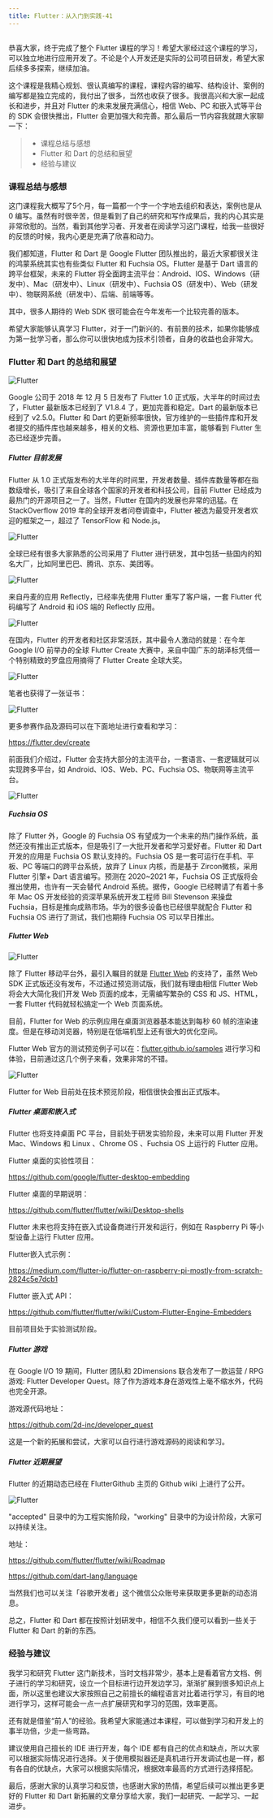 ```yaml
---
title: Flutter：从入门到实践-41
---
```

<article id="topicContainer" class="column_content"><h2 class="topic_title"></h2><div><p>恭喜大家，终于完成了整个 Flutter 课程的学习！希望大家经过这个课程的学习，可以独立地进行应用开发了。不论是个人开发还是实际的公司项目研发，希望大家后续多多探索，继续加油。</p>
<p>这个课程是我精心规划、很认真编写的课程，课程内容的编写、结构设计、案例的编写都是独立完成的，我付出了很多，当然也收获了很多。我很高兴和大家一起成长和进步，并且对 Flutter 的未来发展充满信心，相信 Web、PC 和嵌入式等平台的 SDK 会很快推出，Flutter 会更加强大和完善。那么最后一节内容我就跟大家聊一下：</p>
<blockquote>
  <ul>
  <li>课程总结与感想</li>
  <li>Flutter 和 Dart 的总结和展望</li>
  <li>经验与建议</li>
  </ul>
</blockquote>
<h3 id="">课程总结与感想</h3>
<p>这门课程我大概写了5个月，每一篇都一个字一个字地去组织和表达，案例也是从 0 编写。虽然有时很辛苦，但是看到了自己的研究和写作成果后，我的内心其实是非常欣慰的。当然，看到其他学习者、开发者在阅读学习这门课程，给我一些很好的反馈的时候，我内心更是充满了欣喜和动力。</p>
<p>我们都知道，Flutter 和 Dart 是 Google Flutter 团队推出的，最近大家都很关注的鸿蒙系统其实也有些类似 Flutter 和 Fuchsia OS。Flutter 是基于 Dart 语言的跨平台框架，未来的 Flutter 将全面跨主流平台：Android、IOS、Windows（研发中）、Mac（研发中）、Linux（研发中）、Fuchsia OS（研发中）、Web（研发中）、物联网系统（研发中）、后端、前端等等。</p>
<p>其中，很多人期待的 Web SDK 很可能会在今年发布一个比较完善的版本。</p>
<p>希望大家能够认真学习 Flutter，对于一门新兴的、有前景的技术，如果你能够成为第一批学习者，那么你可以很快地成为技术引领者，自身的收益也会非常大。</p>
<h3 id="flutterdart">Flutter 和 Dart 的总结和展望</h3>
<p><img src="https://images.gitbook.cn/d76a89d0-bf3b-11e9-bb40-bd92c8f37632" alt="Flutter" /></p>
<p>Google 公司于 2018 年 12 月 5 日发布了 Flutter 1.0 正式版，大半年的时间过去了，Flutter 最新版本已经到了 V1.8.4 了，更加完善和稳定。Dart 的最新版本已经到了 v2.5.0。Flutter 和 Dart 的更新频率很快，官方维护的一些插件库和开发者提交的插件库也越来越多，相关的文档、资源也更加丰富，能够看到 Flutter 生态已经逐步完善。</p>
<h5 id="flutter">Flutter 目前发展</h5>
<p>Flutter 从 1.0 正式版发布的大半年的时间里，开发者数量、插件库数量等都在指数级增长，吸引了来自全球各个国家的开发者和科技公司，目前 Flutter 已经成为最热门的开源项目之一了。当然，Flutter 在国内的发展也非常的迅猛。在 StackOverflow 2019 年的全球开发者问卷调查中，Flutter 被选为最受开发者欢迎的框架之一，超过了 TensorFlow 和 Node.js。</p>
<p><img src="https://images.gitbook.cn/3d309d90-bf3c-11e9-bb40-bd92c8f37632" alt="Flutter" /></p>
<p>全球已经有很多大家熟悉的公司采用了 Flutter 进行研发，其中包括一些国内的知名大厂，比如阿里巴巴、腾讯、京东、美团等。</p>
<p><img src="https://images.gitbook.cn/5ceb0580-bf3c-11e9-bb40-bd92c8f37632" alt="Flutter" /></p>
<p>来自丹麦的应用 Reflectly，已经率先使用 Flutter 重写了客户端，一套 Flutter 代码编写了 Android 和 iOS 端的 Reflectly 应用。</p>
<p><img src="https://images.gitbook.cn/8590e7c0-bf3c-11e9-bb40-bd92c8f37632" alt="Flutter" /></p>
<p>在国内，Flutter 的开发者和社区非常活跃，其中最令人激动的就是：在今年 Google I/O 前举办的全球 Flutter Create 大赛中，来自中国广东的胡泽标凭借一个特别精致的罗盘应用摘得了 Flutter Create 全球大奖。</p>
<p><img src="https://images.gitbook.cn/b0183430-bf3c-11e9-bb40-bd92c8f37632" alt="Flutter" /></p>
<p>笔者也获得了一张证书：</p>
<p><img src="https://images.gitbook.cn/f02e4d20-bf3c-11e9-bb40-bd92c8f37632" alt="Flutter" /></p>
<p>更多参赛作品及源码可以在下面地址进行查看和学习：</p>
<p><a href="https://flutter.dev/create">https://flutter.dev/create</a> </p>
<p>前面我们介绍过，Flutter 会支持大部分的主流平台，一套语言、一套逻辑就可以实现跨多平台，如 Android、IOS、Web、PC、Fuchsia OS、物联网等主流平台。</p>
<p><img src="https://images.gitbook.cn/d1bba770-bf3c-11e9-bb40-bd92c8f37632" alt="Flutter" /></p>
<h5 id="fuchsiaos">Fuchsia OS</h5>
<p>除了 Flutter 外，Google 的 Fuchsia OS 有望成为一个未来的热门操作系统，虽然还没有推出正式版本，但是吸引了一大批开发者和学习爱好者。Flutter 和 Dart 开发的应用是 Fuchsia OS 默认支持的。Fuchsia OS 是一套可运行在手机、平板、PC 等端口的跨平台系统，放弃了 Linux 内核，而是基于 Zircon微核，采用 Flutter 引擎+ Dart 语言编写。预测在 2020~2021 年，Fuchsia OS 正式版将会推出使用，也许有一天会替代 Android 系统。据传，Google 已经聘请了有着十多年 Mac OS 开发经验的资深苹果系统开发工程师 Bill Stevenson 来操盘 Fuchsia，目标是推向成熟市场。华为的很多设备也已经很早就配合 Flutter 和 Fuchsia OS 进行了测试，我们也期待 Fuchsia OS 可以早日推出。</p>
<h5 id="flutterweb">Flutter Web</h5>
<p><img src="https://images.gitbook.cn/1d7f9560-bf45-11e9-bb40-bd92c8f37632" alt="Flutter" /></p>
<p>除了 Flutter 移动平台外，最引入瞩目的就是 <a href="https://flutter.dev/web">Flutter Web</a> 的支持了，虽然 Web SDK 正式版还没有发布，不过通过预览测试版，我们就有理由相信 Flutter Web 将会大大简化我们开发 Web 页面的成本，无需编写繁杂的 CSS 和 JS、HTML，一套 Flutter 代码就轻松搞定一个 Web 页面系统。</p>
<p>目前，Flutter for Web 的示例应用在桌面浏览器基本能达到每秒 60 帧的渲染速度。但是在移动浏览器，特别是在低端机型上还有很大的优化空间。</p>
<p>Flutter Web 官方的测试预览例子可以在：<a href="flutter.github.io/samples">flutter.github.io/samples</a> 进行学习和体验，目前通过这几个例子来看，效果非常的不错。</p>
<p><img src="https://images.gitbook.cn/736924f0-bf45-11e9-bb40-bd92c8f37632" alt="Flutter" /></p>
<p>Flutter for Web 目前处在技术预览阶段，相信很快会推出正式版本。</p>
<h5 id="flutter-1">Flutter 桌面和嵌入式</h5>
<p>Flutter 也将支持桌面 PC 平台，目前处于研发实验阶段，未来可以用 Flutter 开发 Mac、Windows 和 Linux 、Chrome OS 、Fuchsia OS 上运行的 Flutter 应用。</p>
<p>Flutter 桌面的实验性项目：</p>
<p><a href="https://github.com/google/flutter-desktop-embedding">https://github.com/google/flutter-desktop-embedding</a></p>
<p>Flutter 桌面的早期说明：</p>
<p><a href="https://github.com/flutter/flutter/wiki/Desktop-shells">https://github.com/flutter/flutter/wiki/Desktop-shells</a></p>
<p>Flutter 未来也将支持在嵌入式设备商进行开发和运行，例如在 Raspberry Pi 等小型设备上运行 Flutter 应用。</p>
<p>Flutter嵌入式示例：</p>
<p><a href="https://medium.com/flutter-io/flutter-on-raspberry-pi-mostly-from-scratch-2824c5e7dcb1">https://medium.com/flutter-io/flutter-on-raspberry-pi-mostly-from-scratch-2824c5e7dcb1</a></p>
<p>Flutter 嵌入式 API：</p>
<p><a href="https://github.com/flutter/flutter/wiki/Custom-Flutter-Engine-Embedders">https://github.com/flutter/flutter/wiki/Custom-Flutter-Engine-Embedders</a></p>
<p>目前项目处于实验测试阶段。</p>
<h5 id="flutter-2">Flutter 游戏</h5>
<p>在 Google I/O 19 期间，Flutter 团队和 2Dimensions 联合发布了一款运营 / RPG 游戏: Flutter Developer Quest。除了作为游戏本身在游戏性上毫不缩水外，代码也完全开源。</p>
<p>游戏源代码地址：</p>
<p><a href="https://github.com/2d-inc/developer_quest">https://github.com/2d-inc/developer_quest</a></p>
<p>这是一个新的拓展和尝试，大家可以自行进行游戏源码的阅读和学习。</p>
<h5 id="flutter-3">Flutter 近期展望</h5>
<p>Flutter 的近期动态已经在 FlutterGithub 主页的 Github wiki 上进行了公开。</p>
<p><img src="https://images.gitbook.cn/fe73ee90-bf45-11e9-bb40-bd92c8f37632" alt="Flutter" /></p>
<p>"accepted" 目录中的为工程实施阶段，"working" 目录中的为设计阶段，大家可以持续关注。</p>
<p>地址：</p>
<p><a href="https://github.com/flutter/flutter/wiki/Roadmap">https://github.com/flutter/flutter/wiki/Roadmap</a></p>
<p><a href="https://github.com/dart-lang/language">https://github.com/dart-lang/language</a></p>
<p>当然我们也可以关注「谷歌开发者」这个微信公众账号来获取更多更新的动态消息。</p>
<p>总之，Flutter 和 Dart 都在按照计划研发中，相信不久我们便可以看到一些关于 Flutter 和 Dart 的新的东西。</p>
<h3 id="-1">经验与建议</h3>
<p>我学习和研究 Flutter 这门新技术，当时文档非常少，基本上是看着官方文档、例子进行的学习和研究，设立一个目标进行边开发边学习，渐渐扩展到很多知识点上面，所以这里也建议大家按照自己之前擅长的编程语言对比着进行学习，有目的地进行学习，这样可能会一点一点扩展研究和学习的范围，效率更高。</p>
<p>还有就是借鉴“前人”的经验。我希望大家能通过本课程，可以做到学习和开发上的事半功倍，少走一些弯路。</p>
<p>建议使用自己擅长的 IDE 进行开发，每个 IDE 都有自己的优点和缺点，所以大家可以根据实际情况进行选择。关于使用模拟器还是真机进行开发调试也是一样，都有各自的优缺点，大家可以根据实际情况，根据效率最高的方式进行选择搭配。</p>
<p>最后，感谢大家的认真学习和反馈，也感谢大家的热情，希望后续可以推出更多更好的 Flutter 和 Dart 新拓展的文章分享给大家，我们一起研究、一起学习、一起进步。</p></div></article>